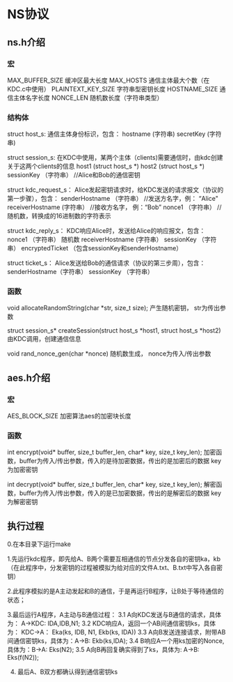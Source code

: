 # NS协议

## ns.h介绍

### 宏
MAX_BUFFER_SIZE 缓冲区最大长度
MAX_HOSTS 通信主体最大个数（在KDC.c中使用）
PLAINTEXT_KEY_SIZE 字符串型密钥长度
HOSTNAME_SIZE 通信主体名字长度
NONCE_LEN 随机数长度（字符串类型）

### 结构体
struct host_s:  通信主体身份标识，包含：
				hostname (字符串)
				secretKey (字符串)

struct session_s: 在KDC中使用，某两个主体（clients)需要通信时，由kdc创建关于这两个clients的信息
				  host1 (struct host_s *)
				  host2 (struct host_s *)
				  sessionKey （字符串） //Alice和Bob的通信密钥

struct kdc_request_s： Alice发起密钥请求时，给KDC发送的请求报文（协议的第一步骤），包含：
					  senderHostname （字符串） //发送方名字，例： “Alice"
					  receiverHostname (字符串） //接收方名字， 例：“Bob”
					  nonce1 （字符串） //随机数，转换成的16进制数的字符表示

struct kdc_reply_s： KDC响应Alice时，发送给Alice的响应报文，包含：
					nonce1 （字符串） 随机数
					receiverHostname (字符串）
					sessionKey （字符串）
					encryptedTicket （包含sessionKey和senderHostname）

struct ticket_s： Alice发送给Bob的通信请求（协议的第三步周），包含：
				 senderHostname（字符串） 
				 sessionKey （字符串）
				 

### 函数

void allocateRandomString(char *str, size_t size);
产生随机密钥， str为传出参数

struct session_s* createSession(struct host_s *host1, struct host_s *host2)
由KDC调用，创建通信信息

void rand_nonce_gen(char *nonce)
随机数生成， nonce为传入/传出参数
				

## aes.h介绍

### 宏
AES_BLOCK_SIZE 加密算法aes的加密块长度

### 函数
int encrypt(void* buffer, size_t buffer_len, char* key, size_t key_len);
加密函数，buffer为传入/传出参数，传入的是待加密数据，传出的是加密后的数据
		key为加密密钥

int decrypt(void* buffer, size_t buffer_len, char* key, size_t key_len);
解密函数，buffer为传入/传出参数，传入的是已加密数据，传出的是解密后的数据
		key为解密密钥


## 执行过程
0.在本目录下运行make

1.先运行kdc程序，即先给A、B两个需要互相通信的节点分发各自的密钥ka，kb
（在此程序中，分发密钥的过程被模拟为给对应的文件A.txt、B.txt中写入各自密钥）

2.此程序模拟的是A主动发起和B的通信，于是再运行B程序，让B处于等待通信的状态；

3.最后运行A程序，A主动与B通信过程：
	3.1 A向KDC发送与B通信的请求，具体为： A->KDC: IDA,IDB,N1;
	3.2 KDC响应A，返回一个AB间通信密钥ks，具体为： KDC->A： Eka(ks, IDB, N1, Ekb(ks, IDA))
	3.3 A向B发送连接请求，附带AB间通信密钥ks，具体为：A->B: Ekb(ks,IDA);
	3.4 B响应A一个用ks加密的Nonce, 具体为：B->A: Eks(N2);
	3.5 A向B再回复确实得到了ks，具体为: A->B: Eks(f(N2));

4. 最后A、B双方都确认得到通信密钥ks


